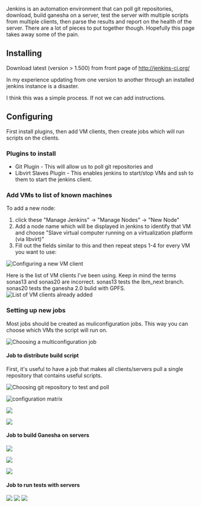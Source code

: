 Jenkins is an automation environment that can poll git repositories, download, build ganesha on a server, test the server with multiple scripts from multiple clients, then parse the results and report on the health of the server. There are a lot of pieces to put together though. Hopefully this page takes away some of the pain.

## Installing ##

Download latest (version > 1.500) from front page of http://jenkins-ci.org/

In my experience updating from one version to another through an installed jenkins instance is a disaster.

I think this was a simple process. If not we can add instructions.

## Configuring ##

First install plugins, then add VM clients, then create jobs which will run scripts on the clients.

### Plugins to install ###

* Git Plugin - This will allow us to poll git repositories and 
* Libvirt Slaves Plugin - This enables jenkins to start/stop VMs and ssh to them to start the jenkins client.

### Add VMs to list of known machines ###

To add a new node:
 1. click these "Manage Jenkins" -> "Manage Nodes" -> "New Node"
 2. Add a node name which will be displayed in jenkins to identify that VM and choose
   "Slave virtual computer running on a virtualization platform (via libvirt)"
 3. Fill out the fields similar to this and then repeat steps 1-4 for every VM you want to use:

![Configuring a new VM client](https://raw.github.com/bongiojp/ganesha_jenkins/master/pics/addclient_p3.png "Configuration of a VM client")

Here is the list of VM clients I've been using. Keep in mind the terms sonas13 and sonas20 are incorrect. sonas13 tests the ibm_next branch. sonas20 tests the ganesha 2.0 bulid with GPFS.
![List of VM clients already added](https://raw.github.com/bongiojp/ganesha_jenkins/master/pics/addclient_p1.png "Registered clients")

### Setting up new jobs ###

Most jobs should be created as muliconfiguration jobs. This way you can choose which VMs the script will run on.

![Choosing a multiconfiguration job](https://raw.github.com/bongiojp/ganesha_jenkins/master/pics/creatingmatrixjob.png)

#### Job to distribute build script ####
First, it's useful to have a job that makes all clients/servers pull a single repository that contains useful scripts.

![Choosing git repository to test and poll](https://raw.github.com/bongiojp/ganesha_jenkins/master/pics/distributescriptsjob_sourcecodemanagement.png)

![configuration matrix](https://raw.github.com/bongiojp/ganesha_jenkins/master/pics/distributescriptsjob_configurationmatrix.png)

![](https://raw.github.com/bongiojp/ganesha_jenkins/master/pics/distributescriptsjob_buildtriggers.png)

![](https://raw.github.com/bongiojp/ganesha_jenkins/master/pics/distributescriptsjob_build.png)

#### Job to build Ganesha on servers ####

![](https://raw.github.com/bongiojp/ganesha_jenkins/master/pics/buildganeshajob_sourcecodemanagement.png)

![](https://raw.github.com/bongiojp/ganesha_jenkins/master/pics/buildganeshajob_buildtriggers.png)

![](https://raw.github.com/bongiojp/ganesha_jenkins/master/pics/buildganeshajob_build.png)

#### Job to run tests with servers ####

![](https://raw.github.com/bongiojp/ganesha_jenkins/master/pics/testjob_configmatrix.png)
![](https://raw.github.com/bongiojp/ganesha_jenkins/master/pics/testjob_build.png)
![](https://raw.github.com/bongiojp/ganesha_jenkins/master/pics/testjob_post-buildactions.png)